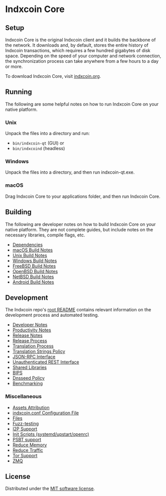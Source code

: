 Indxcoin Core
=============

Setup
---------------------
Indxcoin Core is the original Indxcoin client and it builds the backbone of the network. It downloads and, by default, stores the entire history of Indxcoin transactions, which requires a few hundred gigabytes of disk space. Depending on the speed of your computer and network connection, the synchronization process can take anywhere from a few hours to a day or more.

To download Indxcoin Core, visit [indxcoin.org](https://indxcoin.org/download/).

Running
---------------------
The following are some helpful notes on how to run Indxcoin Core on your native platform.

### Unix

Unpack the files into a directory and run:

- `bin/indxcoin-qt` (GUI) or
- `bin/indxcoind` (headless)

### Windows

Unpack the files into a directory, and then run indxcoin-qt.exe.

### macOS

Drag Indxcoin Core to your applications folder, and then run Indxcoin Core.


Building
---------------------
The following are developer notes on how to build Indxcoin Core on your native platform. They are not complete guides, but include notes on the necessary libraries, compile flags, etc.

- [Dependencies](dependencies.md)
- [macOS Build Notes](build-osx.md)
- [Unix Build Notes](build-unix.md)
- [Windows Build Notes](build-windows.md)
- [FreeBSD Build Notes](build-freebsd.md)
- [OpenBSD Build Notes](build-openbsd.md)
- [NetBSD Build Notes](build-netbsd.md)
- [Android Build Notes](build-android.md)

Development
---------------------
The Indxcoin repo's [root README](/README.md) contains relevant information on the development process and automated testing.

- [Developer Notes](developer-notes.md)
- [Productivity Notes](productivity.md)
- [Release Notes](release-notes.md)
- [Release Process](release-process.md)
- [Translation Process](translation_process.md)
- [Translation Strings Policy](translation_strings_policy.md)
- [JSON-RPC Interface](JSON-RPC-interface.md)
- [Unauthenticated REST Interface](REST-interface.md)
- [Shared Libraries](shared-libraries.md)
- [BIPS](bips.md)
- [Dnsseed Policy](dnsseed-policy.md)
- [Benchmarking](benchmarking.md)


### Miscellaneous
- [Assets Attribution](assets-attribution.md)
- [indxcoin.conf Configuration File](indxcoin-conf.md)
- [Files](files.md)
- [Fuzz-testing](fuzzing.md)
- [I2P Support](i2p.md)
- [Init Scripts (systemd/upstart/openrc)](init.md)
- [PSBT support](psbt.md)
- [Reduce Memory](reduce-memory.md)
- [Reduce Traffic](reduce-traffic.md)
- [Tor Support](tor.md)
- [ZMQ](zmq.md)

License
---------------------
Distributed under the [MIT software license](/COPYING).
